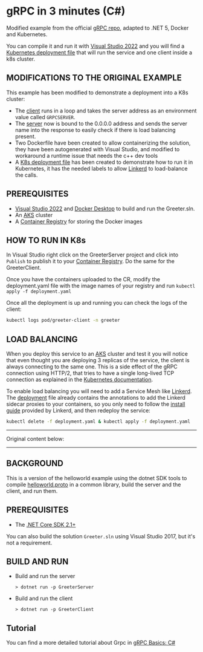 gRPC in 3 minutes (C#)
========================

Modified example from the official [gRPC repo](https://github.com/grpc/grpc/tree/master/examples/csharp/Helloworld), adapted to .NET 5, Docker and Kubernetes.

You can compile it and run it with [Visual Studio 2022][VS2022] and you will find a [Kubernetes deployment file][deployment] that will run the service and one client inside a k8s cluster.

MODIFICATIONS TO THE ORIGINAL EXAMPLE
---

This example has been modified to demonstrate a deployment into a K8s cluster:

 * The [client][client] runs in a loop and takes the server address as an environment value called `GRPCSERVER`.
 * The [server][server] now is bound to the 0.0.0.0 address and sends the server name into the response to easily check if there is load balancing present.
 * Two Dockerfile have been created to allow containerizing the solution, they have been autogenerated with Visual Studio, and modified to workaround a runtime issue that needs the c++ dev tools
 * A [K8s deployment file][deployment] has been created to demonstrate how to run it in Kubernetes, it has the needed labels to allow [Linkerd][linkerd] to load-balance the calls.

PREREQUISITES
---
* [Visual Studio 2022][VS2022] and [Docker Desktop][DockerDesktop] to build and run the Greeter.sln.
* An [AKS][AKS] cluster
* A [Container Registry][containerregistry] for storing the Docker images



HOW TO RUN IN K8s
---

In Visual Studio right click on the GreeterServer project and click into `Publish` to publish it to your [Container Registry][containerregistry]. Do the same for the GreeterClient.

Once you have the containers uploaded to the CR, modify the deployment.yaml file with the image names of your registry and run `kubectl apply -f deployment.yaml`

Once all the deployment is up and running you can check the logs of the client:

```bash
kubectl logs pod/greeter-client -n greeter
```

LOAD BALANCING
---

When you deploy this service to an [AKS][AKS] cluster and test it you will notice that even thought you are deploying 3 replicas of the service, the client is always connecting to the same one. This is a side effect of the gRPC connection using HTTP/2, that tries to have a single long-lived TCP connection as explained in the [Kubernetes documentation][gRPClb].

To enable load balancing you will need to add a Service Mesh like [Linkerd][linkerd]. The [deployment][deployment] file already contains the annotations to add the Linkerd sidecar proxies to your containers, so you only need to follow the [install guide][linkerdinstall] provided by Linkerd, and then redeploy the service:

```bash
kubectl delete -f deployment.yaml & kubectl apply -f deployment.yaml
```


---

Original content below:

---

BACKGROUND
-------------
This is a version of the helloworld example using the dotnet SDK
tools to compile [helloworld.proto][] in a common library, build the server
and the client, and run them.

PREREQUISITES
-------------

- The [.NET Core SDK 2.1+](https://www.microsoft.com/net/core)

You can also build the solution `Greeter.sln` using Visual Studio 2017,
but it's not a requirement.

BUILD AND RUN
-------------

- Build and run the server

  ```
  > dotnet run -p GreeterServer
  ```

- Build and run the client

  ```
  > dotnet run -p GreeterClient
  ```

Tutorial
--------

You can find a more detailed tutorial about Grpc in [gRPC Basics: C#][]

[AKS]: https://docs.microsoft.com/azure/aks/
[client]: ./GreeterClient/Program.cs
[containerregistry]: https://docs.microsoft.com/azure/container-registry/
[deployment]: ./deployment.yaml
[DockerDesktop]: https://www.docker.com/products/docker-desktop
[helloworld.proto]:Greeter/helloworld.proto
[gRPC Basics: C#]:https://grpc.io/docs/languages/csharp/basics
[gRPClb]: https://kubernetes.io/blog/2018/11/07/grpc-load-balancing-on-kubernetes-without-tears/
[linkerd]: https://linkerd.io/2.11/getting-started/
[linkerdinstall]: https://kubernetes.io/blog/2018/11/07/grpc-load-balancing-on-kubernetes-without-tears/#grpc-load-balancing-in-60-seconds
[server]: ./GreeterServer/Program.cs
[VS2022]: https://visualstudio.microsoft.com/vs/
